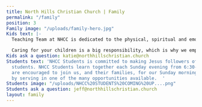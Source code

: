 ```yaml
---
title: North Hills Christian Church | Family
permalink: "/family"
position: 3
Family image: "/uploads/family-hero.jpg"
Kids text: |-
  Teaching Team at NHCC is dedicated to the physical, spiritual and emotional care of children from birth through 5th grade. Our goal is to provide Biblical teaching and experiences that will encourage children to develop lifelong relationships with Jesus Christ. It is our desire to develop individuals who display Christ like character, understand a Biblical worldview, and demonstrate hearts of service.

  Caring for your children is a big responsibility, which is why we employ a national background check company to assure the safety of all teaching volunteers over the age of 18.
Kids ask a question: katie@northhillschristian.church
Students text: 'NHCC Students is committed to making Jesus followers of 6th-12th grade
  students. NHCC Students learn together each Sunday evening from 6:30-8pm. Students
  are encouraged to join us, and their families, for our Sunday morning worship, or
  by serving in one of the many opportunities available.  '
Students image: "/uploads/NHCC%20STUDENTS%20COMING%20UP....png"
Students ask a question: jeff@northhillschristian.church
layout: family
---
```



